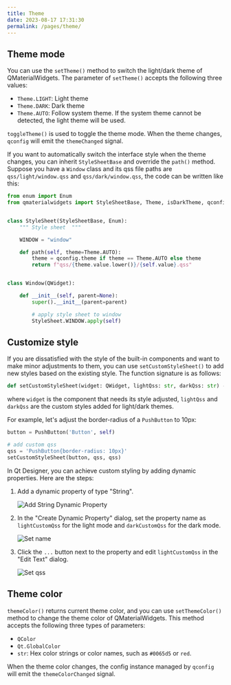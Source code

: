 ```yaml
---
title: Theme
date: 2023-08-17 17:31:30
permalink: /pages/theme/
---
```


## Theme mode

You can use the `setTheme()` method to switch the light/dark theme of QMaterialWidgets. The parameter of `setTheme()` accepts the following three values:
* `Theme.LIGHT`: Light theme
* `Theme.DARK`: Dark theme
* `Theme.AUTO`: Follow system theme. If the system theme cannot be detected, the light theme will be used.

`toggleTheme()` is used to toggle the theme mode. When the theme changes, `qconfig` will emit the `themeChanged` signal.

If you want to automatically switch the interface style when the theme changes, you can inherit `StyleSheetBase` and override the `path()` method. Suppose you have a `Window` class and its qss file paths are `qss/light/window.qss` and `qss/dark/window.qss`, the code can be written like this:

```python
from enum import Enum
from qmaterialwidgets import StyleSheetBase, Theme, isDarkTheme, qconfig


class StyleSheet(StyleSheetBase, Enum):
    """ Style sheet  """

    WINDOW = "window"

    def path(self, theme=Theme.AUTO):
        theme = qconfig.theme if theme == Theme.AUTO else theme
        return f"qss/{theme.value.lower()}/{self.value}.qss"


class Window(QWidget):

    def __init__(self, parent=None):
        super().__init__(parent=parent)

        # apply style sheet to window
        StyleSheet.WINDOW.apply(self)
```

## Customize style
If you are dissatisfied with the style of the built-in components and want to make minor adjustments to them, you can use `setCustomStyleSheet()` to add new styles based on the existing style. The function signature is as follows:
```python
def setCustomStyleSheet(widget: QWidget, lightQss: str, darkQss: str) -> None
```

where `widget` is the component that needs its style adjusted, `lightQss` and `darkQss` are the custom styles added for light/dark themes.

For example, let's adjust the border-radius of a `PushButton` to 10px:
```python
button = PushButton('Button', self)

# add custom qss
qss = 'PushButton{border-radius: 10px}'
setCustomStyleSheet(button, qss, qss)
```
In Qt Designer, you can achieve custom styling by adding dynamic properties. Here are the steps:

1. Add a dynamic property of type "String".

   ![Add String Dynamic Property](/img/designer/Add_Dynamic_Property.png)

2. In the "Create Dynamic Property" dialog, set the property name as `lightCustomQss` for the light mode and `darkCustomQss` for the dark mode.

   ![Set name](/img/designer/Add_Light_Qss_Dialog.png)

3. Click the `...` button next to the property and edit `lightCustomQss` in the "Edit Text" dialog.

   ![Set qss](/img/designer/Edit_Light_Qss_Dialog.png)


## Theme color
`themeColor()` returns current theme color, and you can use `setThemeColor()` method to change the theme color of QMaterialWidgets. This method accepts the following three types of parameters:
* `QColor`
* `Qt.GlobalColor`
* `str`: Hex color strings or color names, such as `#0065d5` or `red`.

When the theme color changes, the config instance managed by `qconfig` will emit the `themeColorChanged` signal.